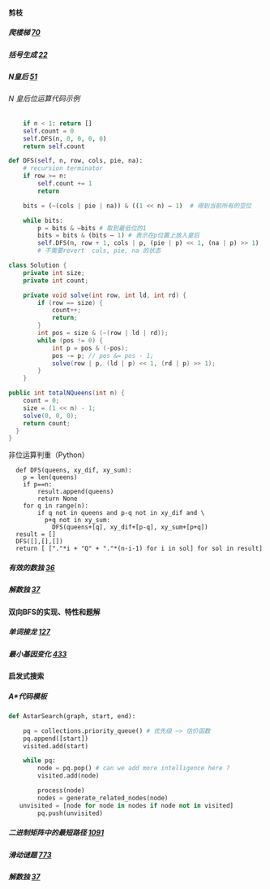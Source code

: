 #### 剪枝
##### 爬楼梯  [70](https://leetcode-cn.com/problems/climbing-stairs/)

##### 括号生成 [22](https://leetcode-cn.com/problems/generate-parentheses/)

##### N皇后 [51](https://leetcode-cn.com/problems/n-queens/)
###### N 皇后位运算代码示例

```python
	if n < 1: return [] 
	self.count = 0 
	self.DFS(n, 0, 0, 0, 0) 
	return self.count

def DFS(self, n, row, cols, pie, na): 
	# recursion terminator 
	if row >= n: 
		self.count += 1 
		return

	bits = (~(cols | pie | na)) & ((1 << n) — 1)  # 得到当前所有的空位

	while bits: 
		p = bits & —bits # 取到最低位的1
		bits = bits & (bits — 1) # 表示在p位置上放入皇后
		self.DFS(n, row + 1, cols | p, (pie | p) << 1, (na | p) >> 1) 
        # 不需要revert  cols, pie, na 的状态
```

```java
class Solution {
	private int size; 
	private int count;

	private void solve(int row, int ld, int rd) { 
		if (row == size) { 
			count++; 
			return; 
		}
		int pos = size & (~(row | ld | rd)); 
		while (pos != 0) { 
			int p = pos & (-pos); 
			pos -= p; // pos &= pos - 1; 
			solve(row | p, (ld | p) << 1, (rd | p) >> 1); 
		} 
	} 

public int totalNQueens(int n) { 
	count = 0; 
	size = (1 << n) - 1; 
	solve(0, 0, 0); 
	return count; 
  } 
}
```

非位运算判重（Python）
```
  def DFS(queens, xy_dif, xy_sum):
    p = len(queens)
    if p==n:
        result.append(queens)
        return None
    for q in range(n):
        if q not in queens and p-q not in xy_dif and \
          p+q not in xy_sum: 
            DFS(queens+[q], xy_dif+[p-q], xy_sum+[p+q])  
  result = []
  DFS([],[],[])
  return [ ["."*i + "Q" + "."*(n-i-1) for i in sol] for sol in result]
```
##### 有效的数独 [36](https://leetcode-cn.com/problems/valid-sudoku/description/)

##### 解数独 [37](https://leetcode-cn.com/problems/sudoku-solver/#/description)

#### 双向BFS的实现、特性和题解
##### 单词接龙 [127](https://leetcode-cn.com/problems/word-ladder/)

##### 最小基因变化 [433](https://leetcode-cn.com/problems/minimum-genetic-mutation/)

#### 启发式搜索
##### A*代码模板
```python
def AstarSearch(graph, start, end):

	pq = collections.priority_queue() # 优先级 —> 估价函数
	pq.append([start]) 
	visited.add(start)

	while pq: 
		node = pq.pop() # can we add more intelligence here ?
		visited.add(node)

		process(node) 
		nodes = generate_related_nodes(node) 
   unvisited = [node for node in nodes if node not in visited]
		pq.push(unvisited)
```

##### 二进制矩阵中的最短路径 [1091](https://leetcode-cn.com/problems/shortest-path-in-binary-matrix/)

##### 滑动谜题 [773](https://leetcode-cn.com/problems/sliding-puzzle/)

##### 解数独 [37](https://leetcode-cn.com/problems/sudoku-solver/#/description)